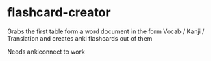 # flashcard-creator

Grabs the first table form a word document in the form Vocab / Kanji / Translation
and creates anki flashcards out of them

Needs ankiconnect to work

